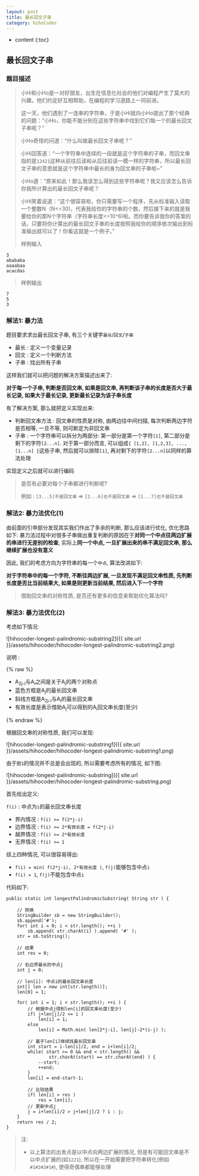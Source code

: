 ```yaml
---
layout: post
title: 最长回文子串
category: hihoCoder
---
```


* content
{:toc}

## 最长回文子串

### 题目描述

> 小Hi和小Ho是一对好朋友，出生在信息化社会的他们对编程产生了莫大的兴趣，他们约定好互相帮助，在编程的学习道路上一同前进。
>
> 这一天，他们遇到了一连串的字符串，于是小Hi就向小Ho提出了那个经典的问题：“小Ho，你能不能分别在这些字符串中找到它们每一个的最长回文子串呢？”
>
> 小Ho奇怪的问道：“什么叫做最长回文子串呢？”
>
> 小Hi回答道：“一个字符串中连续的一段就是这个字符串的子串，而回文串指的是`12421`这种从前往后读和从后往前读一模一样的字符串，所以最长回文子串的意思就是这个字符串中最长的身为回文串的子串啦~”
>
> 小Ho道：“原来如此！那么我该怎么得到这些字符串呢？我又应该怎么告诉你我所计算出的最长回文子串呢？
>
> 小Hi笑着说道：“这个很容易啦，你只需要写一个程序，先从标准输入读取一个整数N（N<=30)，代表我给你的字符串的个数，然后接下来的就是我要给你的那N个字符串（字符串长度<=10^6)啦。而你要告诉我你的答案的话，只要将你计算出的最长回文子串的长度按照我给你的顺序依次输出到标准输出就可以了！你看这就是一个例子。”
> 
> 样例输入
>
    3
    abababa
    aaaabaa
    acacdas

> 样例输出
> 
    7
    5
    3

### 解法1: 暴力法

题目要求求出最长回文子串, 有三个关键字`最长`/`回文`/`子串`

* 最长 : 定义一个变量记录
* 回文 : 定义一个判断方法
* 子串 : 找出所有子串

这样我们就可以把问题的解决方案描述出来了:

**对于每一个子串, 判断是否回文串, 如果是回文串, 再判断该子串的长度是否大于最长记录, 如果大于最长记录, 更新最长记录为该子串长度**

有了解决方案, 那么就把定义实现出来:

* 判断回文串方法 : 回文串的性质是对称, 由两边往中间扫描, 每次判断两边字符是否相等, 一旦不等, 则可断定为非回文串
* 子串 : 一个字符串可以拆分为两部分: 第一部分是第一个字符`[1]`, 第二部分是剩下的字符`[2...n]`. 对于第一部分而言, 可以组成`{ [1,2], [1,2,3], ..., [1...n] }`这些子串, 然后就可以排除`[1]`, 再对剩下的字符`[2...n]`以同样的算法处理

实现定义之后就可以进行编码

> 是否有必要对每个子串都进行判断呢? 
>
> 例如 : `[3...5]不是回文串` => `[2...6]也不是回文串` => `[1...7]也不是回文串`

### 解法2: 暴力法优化(1)

由前面的引申部分发现其实我们作出了多余的判断, 那么应该进行优化, 优化思路如下: 暴力法过程中对很多子串做出重复判断的原因在于**对同一个中点往两边扩展的串进行无差别的检查**, 实际上**同一个中点, 一旦扩展出来的串不满足回文串, 那么继续扩展也没有意义**

因此, 我们的考虑方向为字符串的每一个`中点`, 算法改进如下:

**对于字符串中的每一个字符, 不断往两边扩展, 一旦发现不满足回文串性质, 先判断长度是否比当前结果大, 如果是则更新当前结果, 然后进入下一个字符**

> 借助回文串的对称性质, 是否还有更多的信息来帮助优化算法吗?

### 解法3: 暴力法优化(2)

考虑如下情况:

![hihocoder-longest-palindromic-substring2]({{ site.url }}/assets/hihocoder/hihocoder-longest-palindromic-substring2.png)

说明 :

{% raw %}

* A<sub>2j-i</sub>与A<sub>i</sub>之间是关于A<sub>j</sub>的两个对称点
* 蓝色方框是A<sub>j</sub>的最长回文串
* 斜线方框是A<sub>2j-i</sub>与A<sub>i</sub>的最长回文串
* 有效长度是表示借助A<sub>j</sub>可以得到的A<sub>i</sub>回文串长度(至少)

{% endraw %}

根据回文串的对称性质, 我们可以发现:

![hihocoder-longest-palindromic-substring1]({{ site.url }}/assets/hihocoder/hihocoder-longest-palindromic-substring1.png)

由于`图1`的情况并不总是会出现的, 所以需要考虑所有的情况, 如下图:

![hihocoder-longest-palindromic-substring]({{ site.url }}/assets/hihocoder/hihocoder-longest-palindromic-substring.png)

首先给出定义:

`f(i)` : 中点为`i`的最长回文串长度

* 界内情况 : `f(i) >= f(2*j-i)`
* 边界情况 : `f(i) >= 2*有效长度 = f(2*j-i)`
* 越界情况 : `f(i) >= 2*有效长度`
* 无界情况 : `f(i) >= 1`

综上四种情况, 可以很容易得出:

* `f(i) = min( f(2*j-i), 2*有效长度 )`, `f(j)`能够包含中点`i`
* `f(i) = 1`, `f(j)`不能包含中点`i`

代码如下:

    public static int longestPalindromicSubstring( String str ) {

        // 转换
        StringBuilder sb = new StringBuilder();
        sb.append('#');
        for( int i = 0; i < str.length(); ++i )
            sb.append( str.charAt(i) ).append( '#' );
        str = sb.toString();

        // 结果
        int res = 0;

        // 右边界最长的中点j
        int j = 0;

        // len[i]: 中点i的最长回文串长度
        int[] len = new int[str.length()];
        len[0] = 1;

        for( int i = 1; i < str.length(); ++i ) {
            // 根据中点j得到len[i]的回文串长度(至少)
            if( j+len[j]/2 <= i ) 
                len[i] = 1;
            else
                len[i] = Math.min( len[2*j-i], len[j]-2*(i-j) );

            // 基于len[i]继续找最长回文串
            int start = i-len[i]/2, end = i+len[i]/2;
            while( start >= 0 && end < str.length() &&
                    str.charAt(start) == str.charAt(end) ) {
                --start;
                ++end;
            }
            len[i] = end-start-1;

            // 比较结果
            if( len[i] > res )
                res = len[i];
            // 更新中点j
            j = i+len[i]/2 > j+len[j]/2 ? i : j;
        }
        return res / 2;
    }

> 注:
>
> * 以上算法的出发点是以中点向两边扩展的情况, 但是有可能回文串是不以中点扩展的(如`1221`), 所以在一开始需要把字符串转化(例如`#1#2#2#1#`), 使得奇偶串都能够处理